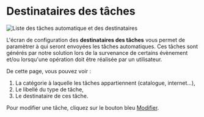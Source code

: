 # Destinataires des tâches


![Liste des tâches automatique et des destinataires](images/gestcom-todo-destinataires.jpg)

L'écran de configuration des **destinataires des tâches** vous permet de paramètrer à qui seront envoyées les tâches automatiques. Ces tâches sont générés par notre solution lors de la survenance de certains évènement et/ou lorsqu'une opération doit être réalisée par un utilisateur.

De cette page, vous pouvez voir :

1.  La catégorie à laquelle les tâches appartiennent (catalogue, internet...),
2.  Le libellé du type de tâche,
3.  Le destinataire de ces tâche.

 Pour modifier une tâche, cliquez sur le bouton bleu [Modifier](/fr-fr/office/settings/Systeme/todos/changetodo.html).